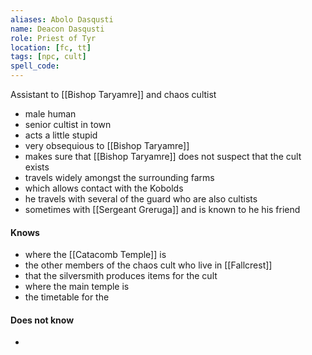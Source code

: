 ```yaml
---
aliases: Abolo Dasqusti
name: Deacon Dasqusti
role: Priest of Tyr
location: [fc, tt]
tags: [npc, cult]
spell_code:
---
```


Assistant to [[Bishop Taryamre]] and chaos cultist

- male human
- senior cultist in town
- acts a little stupid
- very obsequious to [[Bishop Taryamre]]
- makes sure that [[Bishop Taryamre]] does not suspect that the cult exists
- travels widely amongst the surrounding farms
- which allows contact with the Kobolds
- he travels with several of the guard who are also cultists
- sometimes with [[Sergeant Greruga]] and is known to he his friend

#### Knows
- where the [[Catacomb Temple]] is
- the other members of the chaos cult who live in [[Fallcrest]]
- that the silversmith produces items for the cult
- where the main temple is
- the timetable for the 
#### Does not know
- 
